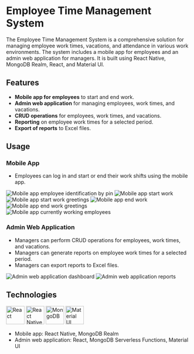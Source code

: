 # Employee Time Management System

The Employee Time Management System is a comprehensive solution for managing employee work times, vacations, and attendance in various work environments. The system includes a mobile app for employees and an admin web application for managers. It is built using React Native, MongoDB Realm, React, and Material UI.

## Features

- **Mobile app for employees** to start and end work.
- **Admin web application** for managing employees, work times, and vacations.
- **CRUD operations** for employees, work times, and vacations.
- **Reporting** on employee work times for a selected period.
- **Export of reports** to Excel files.

## Usage

### Mobile App


- Employees can log in and start or end their work shifts using the mobile app.

![Mobile app employee identification by pin](https://ibb.co/WG8tBV4)
![Mobile app start work](https://ibb.co/10FGQQH)
![Mobile app start work greetings](https://ibb.co/10FGQQH)
![Mobile app end work](https://ibb.co/qx9MqMV)
![Mobile app end work greetings](https://ibb.co/DtsG1Cf)
![Mobile app currently working employees](https://ibb.co/4PYY06x)



### Admin Web Application

- Managers can perform CRUD operations for employees, work times, and vacations.
- Managers can generate reports on employee work times for a selected period.
- Managers can export reports to Excel files.


![Admin web application dashboard](https://your-dashboard-image-url.png)
![Admin web application reports](https://your-reports-image-url.png)



## Technologies

<img src="https://your-react-icon-url.png" alt="React" width="50" /> <img src="https://your-react-native-icon-url.png" alt="React Native" width="50" /> <img src="https://your-mongodb-icon-url.png" alt="MongoDB" width="50" /> <img src="https://your-material-ui-icon-url.png" alt="Material UI" width="50" />

- Mobile app: React Native, MongoDB Realm
- Admin web application: React, MongoDB Serverless Functions, Material UI

